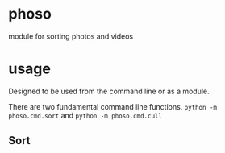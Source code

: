 # phoso

module for sorting photos and videos

# usage

Designed to be used from the command line or as a module.

There are two fundamental command line functions. `python -m phoso.cmd.sort` and `python -m phoso.cmd.cull`

## Sort

